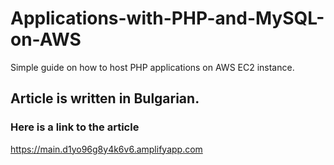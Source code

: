 # Applications-with-PHP-and-MySQL-on-AWS
Simple guide on how to host PHP applications on AWS EC2 instance.

## Article is written in Bulgarian. 

### Here is a link to the article 
https://main.d1yo96g8y4k6v6.amplifyapp.com 
